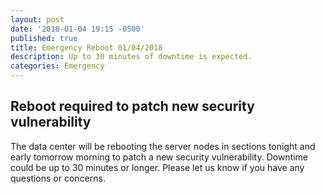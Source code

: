 ```yaml
---
layout: post
date: '2018-01-04 19:15 -0500'
published: true
title: Emergency Reboot 01/04/2018
description: Up to 30 minutes of downtime is expected.
categories: Emergency
---
```

## Reboot required to patch new security vulnerability

The data center will be rebooting the server nodes in sections tonight and early tomorrow morning to patch a new security vulnerability. Downtime could be up to 30 minutes or longer. Please let us know if you have any questions or concerns.
